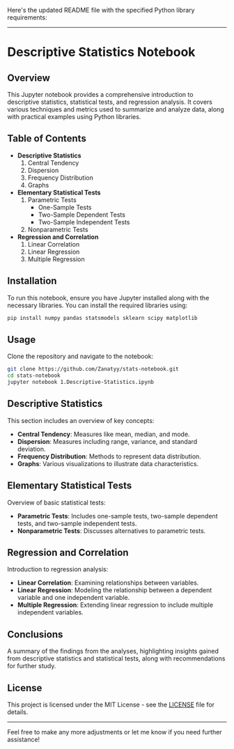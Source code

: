 Here's the updated README file with the specified Python library requirements:

---

# Descriptive Statistics Notebook

## Overview
This Jupyter notebook provides a comprehensive introduction to descriptive statistics, statistical tests, and regression analysis. It covers various techniques and metrics used to summarize and analyze data, along with practical examples using Python libraries.

## Table of Contents
- **Descriptive Statistics**
  1. Central Tendency
  2. Dispersion
  3. Frequency Distribution
  4. Graphs
- **Elementary Statistical Tests**
  1. Parametric Tests
     - One-Sample Tests
     - Two-Sample Dependent Tests
     - Two-Sample Independent Tests
  2. Nonparametric Tests
- **Regression and Correlation**
  1. Linear Correlation
  2. Linear Regression
  3. Multiple Regression

## Installation
To run this notebook, ensure you have Jupyter installed along with the necessary libraries. You can install the required libraries using:

```bash
pip install numpy pandas statsmodels sklearn scipy matplotlib
```

## Usage
Clone the repository and navigate to the notebook:

```bash
git clone https://github.com/Zanatyy/stats-notebook.git
cd stats-notebook
jupyter notebook 1.Descriptive-Statistics.ipynb
```

## Descriptive Statistics
This section includes an overview of key concepts:
- **Central Tendency**: Measures like mean, median, and mode.
- **Dispersion**: Measures including range, variance, and standard deviation.
- **Frequency Distribution**: Methods to represent data distribution.
- **Graphs**: Various visualizations to illustrate data characteristics.

## Elementary Statistical Tests
Overview of basic statistical tests:
- **Parametric Tests**: Includes one-sample tests, two-sample dependent tests, and two-sample independent tests.
- **Nonparametric Tests**: Discusses alternatives to parametric tests.

## Regression and Correlation
Introduction to regression analysis:
- **Linear Correlation**: Examining relationships between variables.
- **Linear Regression**: Modeling the relationship between a dependent variable and one independent variable.
- **Multiple Regression**: Extending linear regression to include multiple independent variables.

## Conclusions
A summary of the findings from the analyses, highlighting insights gained from descriptive statistics and statistical tests, along with recommendations for further study.

## License
This project is licensed under the MIT License - see the [LICENSE](LICENSE) file for details.

---

Feel free to make any more adjustments or let me know if you need further assistance!
